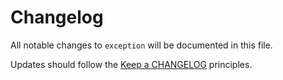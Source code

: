 # Changelog

All notable changes to `exception` will be documented in this file.

Updates should follow the [Keep a CHANGELOG](http://keepachangelog.com/) principles.
